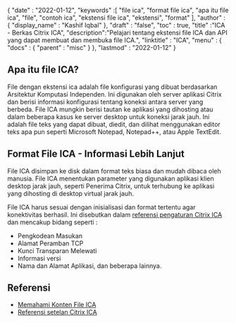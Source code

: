 {
  "date" : "2022-01-12",
  "keywords" :[ "file ica", "format file ica", "apa itu file ica", "file", "contoh ica", "ekstensi file ica", "ekstensi", "format" ],
  "author" : {
    "display_name" : "Kashif Iqbal"
},
  "draft" : "false",
  "toc" : true,
  "title" :"ICA - Berkas Citrix ICA",
  "description":"Pelajari tentang ekstensi file ICA dan API yang dapat membuat dan membuka file ICA.",
  "linktitle" : "ICA",
  "menu" : {
    "docs" : {
      "parent" : "misc"
}
},
  "lastmod" : "2022-01-12"
}

## Apa itu file ICA?

File dengan ekstensi ica adalah file konfigurasi yang dibuat berdasarkan Arsitektur Komputasi Independen. Ini digunakan oleh server aplikasi Citrix dan berisi informasi konfigurasi tentang koneksi antara server yang berbeda. File ICA mungkin berisi tautan ke aplikasi yang dihosting atau dalam beberapa kasus ke server desktop untuk koneksi jarak jauh. Ini adalah file teks yang dapat dibuat, diedit, dan dilihat menggunakan editor teks apa pun seperti Microsoft Notepad, Notepad++, atau Apple TextEdit.

## Format File ICA - Informasi Lebih Lanjut

File ICA disimpan ke disk dalam format teks biasa dan mudah dibaca oleh manusia. File ICA menentukan parameter yang digunakan aplikasi klien desktop jarak jauh, seperti Penerima Citrix, untuk terhubung ke aplikasi yang dihosting di desktop virtual jarak jauh.

File ICA harus sesuai dengan inisialisasi dan format tertentu agar konektivitas berhasil. Ini disebutkan dalam [referensi pengaturan Citrix ICA](https://docs.citrix.com/en-us/categories/legacy-archive) dan mencakup bidang seperti :

* Pengkodean Masukan
* Alamat Peramban TCP
* Kunci Transparan Melewati
* Informasi versi
* Nama dan Alamat Aplikasi, dan beberapa lainnya.
 

## Referensi

* [Memahami Konten File ICA](https://docs.eggplantsoftware.com/epp/9.0.0/ePP/cvuunderstanding_ica_file_contents.htm)
* [Referensi setelan Citrix ICA](https://docs.citrix.com/en-us/categories/legacy-archive)

